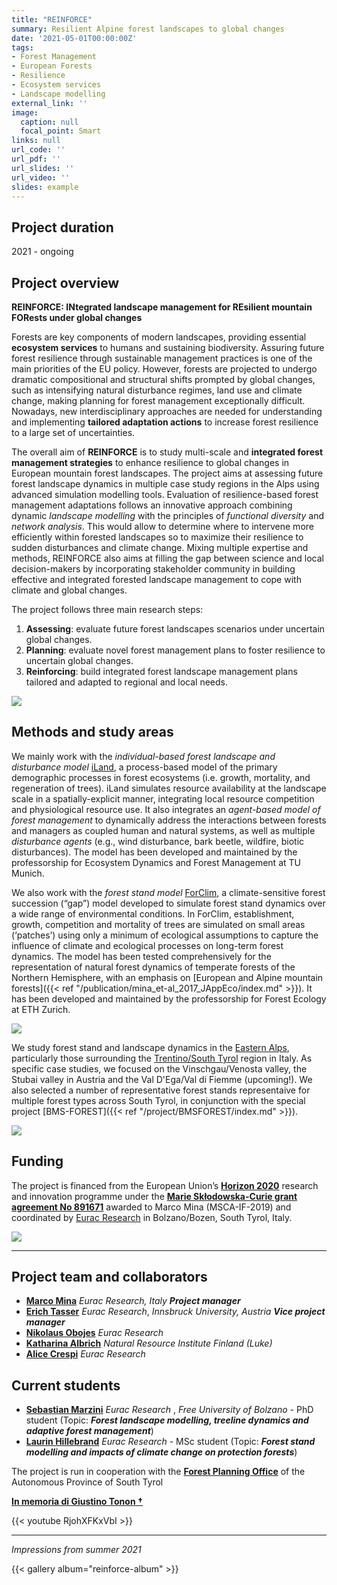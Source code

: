 ```yaml
---
title: "REINFORCE"
summary: Resilient Alpine forest landscapes to global changes
date: '2021-05-01T00:00:00Z'
tags: 
- Forest Management
- European Forests
- Resilience
- Ecosystem services
- Landscape modelling
external_link: ''
image:
  caption: null
  focal_point: Smart
links: null
url_code: ''
url_pdf: ''
url_slides: ''
url_video: ''
slides: example
---
```


## Project duration
2021 - ongoing


## Project overview
**REINFORCE: INtegrated landscape management for REsilient mountain FORests under global changes**

Forests are key components of modern landscapes, providing essential **ecosystem services** to humans and sustaining biodiversity. Assuring future forest resilience through sustainable management practices is one of the main priorities of the EU policy. However, forests are projected to undergo dramatic compositional and structural shifts prompted by global changes, such as intensifying natural disturbance regimes, land use and climate change, making planning for forest management exceptionally difficult. Nowadays, new interdisciplinary approaches are needed for understanding and implementing **tailored adaptation actions** to increase forest resilience to a large set of uncertainties. 

The overall aim of **REINFORCE** is to study multi-scale and **integrated forest management strategies** to enhance resilience to global changes in European mountain forest landscapes. The project aims at assessing future forest landscape dynamics in multiple case study regions in the Alps using advanced simulation modelling tools. Evaluation of resilience-based forest management adaptations follows an innovative approach combining dynamic *landscape modelling* with the principles of *functional diversity* and *network analysis*. This would allow to determine where to intervene more efficiently within forested landscapes so to maximize their resilience to sudden disturbances and climate change. Mixing multiple expertise and methods, REINFORCE also aims at filling the gap between science and local decision-makers by incorporating stakeholder community in building effective and integrated forested landscape management to cope with climate and global changes.

The project follows three main research steps:
 1. **Assessing**: evaluate future forest landscapes scenarios under uncertain global changes. 
 2. **Planning**: evaluate novel forest management plans to foster resilience to uncertain global changes. 
 3. **Reinforcing**: build integrated forest landscape management plans tailored and adapted to regional and local needs. 

![](/img/reinforce_flow.png)
 

## Methods and study areas

We mainly work with the *individual-based forest landscape and disturbance model* [iLand](https://iland-model.org/startpage), a process-based model of the primary demographic processes in forest ecosystems (i.e. growth, mortality, and regeneration of trees). iLand simulates resource availability at the landscape scale in a spatially-explicit manner, integrating local resource competition and physiological resource use. It also integrates an *agent-based model of forest management* to dynamically address the interactions between forests and managers as coupled human and natural systems, as well as multiple *disturbance agents* (e.g., wind disturbance, bark beetle, wildfire, biotic disturbances). The model has been developed and maintained by the professorship for Ecosystem Dynamics and Forest Management at TU Munich.

We also work with the *forest stand model* [ForClim](https://ites-fe.ethz.ch/openaccess/products/forclim), a climate-sensitive forest succession (“gap”) model developed to simulate forest stand dynamics over a wide range of environmental conditions. In ForClim, establishment, growth, competition and mortality of trees are simulated on small areas (‘patches’) using only a minimum of ecological assumptions to capture the influence of climate and ecological processes on long-term forest dynamics. The model has been tested comprehensively for the representation of natural forest dynamics of temperate forests of the Northern Hemisphere, with an emphasis on [European and Alpine mountain forests]({{< ref "/publication/mina_et-al_2017_JAppEco/index.md" >}}). It has been developed and maintained by the professorship for Forest Ecology at ETH Zurich.

![](/img/reinforce_models.png)


We study forest stand and landscape dynamics in the [Eastern Alps](https://en.wikipedia.org/wiki/Eastern_Alps), particularly those surrounding the [Trentino/South Tyrol](https://en.wikipedia.org/wiki/Trentino-Alto_Adige/S%C3%BCdtirol) region in Italy. As specific case studies, we focused on the Vinschgau/Venosta valley, the Stubai valley in Austria and the Val D'Ega/Val di Fiemme (upcoming!). We also selected a number of representative forest stands representaive for multiple forest types across South Tyrol, in conjunction with the special project [BMS-FOREST]({{< ref "/project/BMSFOREST/index.md" >}}). 

![](/img/reinforce_areas.png)

## Funding

The project is financed from the European Union’s [**Horizon 2020**](https://ec.europa.eu/programmes/horizon2020/) research and innovation programme under the [**Marie Skłodowska-Curie grant agreement No 891671**](https://cordis.europa.eu/project/id/891671) awarded to Marco Mina (MSCA-IF-2019) and coordinated by [Eurac Research](https://www.eurac.edu/en/pages/default.aspx) in Bolzano/Bozen, South Tyrol, Italy. 

![](/img/reinforce_funding.png)

-----------------------------

## Project team and collaborators

 - [**Marco Mina**](https://www.eurac.edu/en/people/marco-mina?institute=institute-for-alpine-environment) _Eurac Research, Italy_ ***Project manager***
 - [**Erich Tasser**](https://www.eurac.edu/en/people/erich-ignaz-tasser) _Eurac Research_, _Innsbruck University, Austria_ ***Vice project manager***
 - [**Nikolaus Obojes**](https://www.eurac.edu/en/people/nikolaus-obojes) _Eurac Research_
 - [**Katharina Albrich**](https://www.luke.fi/en/henkilosto/katharina-albrich/) _Natural Resource Institute Finland (Luke)_
 - [**Alice Crespi**](https://www.eurac.edu/it/people/alice-crespi) _Eurac Research_
 
## Current students
 - [**Sebastian Marzini**](https://www.eurac.edu/en/people/sebastian-marzini) _Eurac Research_ , _Free University of Bolzano_ - PhD student (Topic: ***Forest landscape modelling, treeline dynamics and adaptive forest management***)
 - [**Laurin Hillebrand**](https://www.eurac.edu/it/people/laurin-hillebrand) _Eurac Research_ - MSc student (Topic: ***Forest stand modelling and impacts of climate change on protection forests***)


  
The project is run in cooperation with the [**Forest Planning Office**](https://www.provincia.bz.it/it/contatti.asp?orga_orgaid=970) of the Autonomous Province of South Tyrol 

[**In memoria di Giustino Tonon †**](https://sisef.org/2021/07/08/in-memoria-di-giustino-tonon/)

<!---   ![](/img/southtyrol.png)  -->

{{< youtube RjohXFKxVbI >}}

-----------------------------
*Impressions from summer 2021*

{{< gallery album="reinforce-album" >}}
